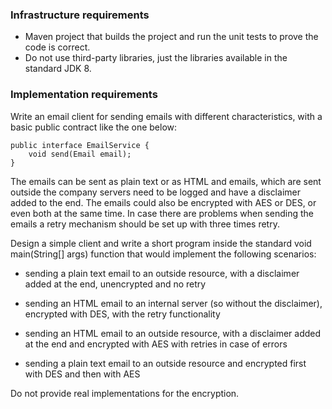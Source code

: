 ### Infrastructure requirements
- Maven project that builds the project and run the unit tests to prove the code is correct.
- Do not use third-party libraries, just the libraries available in the standard JDK 8.


### Implementation requirements
Write an email client for sending emails with different characteristics, with a basic public contract like the one below:

```
public interface EmailService {
    void send(Email email);
}
```

The emails can be sent as plain text or as HTML and emails, which are sent outside the company servers need to be logged and have a disclaimer added to the end. 
The emails could also be encrypted with AES or DES, or even both at the same time. 
In case there are problems when sending the emails a retry mechanism should be set up with three times retry.

Design a simple client and write a short program inside the standard void main(String[] args) function that would implement the following scenarios:

- sending a plain text email to an outside resource, with a disclaimer added at the end, unencrypted and no retry

- sending an HTML email to an internal server (so without the disclaimer), encrypted with DES, with the retry functionality

- sending an HTML email to an outside resource, with a disclaimer added at the end and encrypted with AES with retries in case of errors

- sending a plain text email to an outside resource and encrypted first with DES and then with AES

Do not provide real implementations for the encryption.
